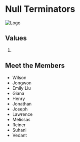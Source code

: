 # Null Terminators
<!-- logo -->
![Logo](/)
## Values
1.  

## Meet the Members
- Wilson
- Jongwon
- Emily Liu
- Giana
- Henry
- Jonathan
- Joseph
- Lawrence
- Melissas
- Reiner
- Suhani
- Vedant


